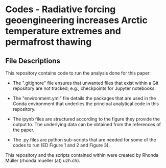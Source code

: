 # Codes - Radiative forcing geoengineering increases Arctic temperature extremes and permafrost thawing

##  File Descriptions
This repository contains code to run the analysis done for this paper:

- The ".gitignore" file ensures that unwanted files that exist within a Git repository are not tracked; e.g., checkpoints for Jupyter notebooks.

- The "environment.yml" file details the packages that are used in the Conda environment that underlies the principal analytical code in this repository.

- The ipynb files are structured according to the figure they provide the output to. The underlying data can be obtained from the references of the paper.

- The .py files are python sub-scripts that are needed for some of the codes to run (ED Figure 1 and 2 and Figure 3).

This repository and the scripts contained within were created by Rhonda Müller (rhonda.mueller (at) uzh.ch).
